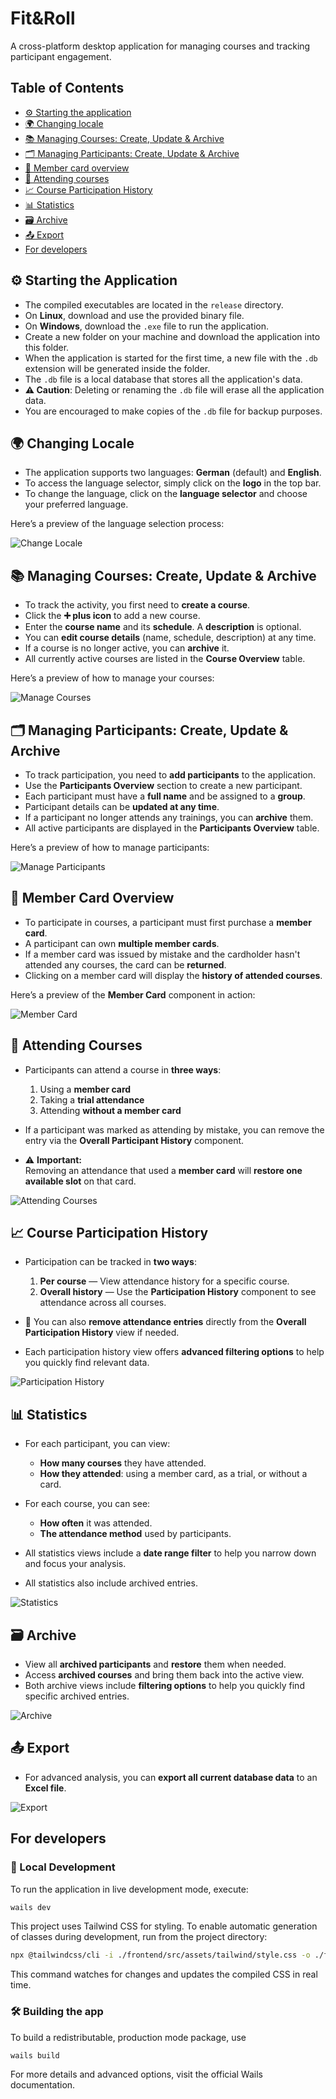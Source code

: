 # Fit&Roll
A cross-platform desktop application for managing courses and tracking participant engagement.

## Table of Contents
- [⚙️ Starting the application](#⚙️-starting-the-application)
- [🌍 Changing locale](#🌍-changing-locale)
- [📚 Managing Courses: Create, Update & Archive](#📚-managing-courses-create-update--archive)
- [🗂️ Managing Participants: Create, Update & Archive](#🗂️-managing-participants-create-update--archive)
- [🏅 Member card overview](#🏅-member-card-overview)
- [🧾 Attending courses](#🧾-attending-courses)
- [📈 Course Participation History](#📈-course-participation-history)
- [📊 Statistics](#📊-statistics)
- [🗃️ Archive](#🗃️-archive)
- [📤 Export](#📤-export)
- [For developers](#for-developers)


## ⚙️ Starting the Application

- The compiled executables are located in the `release` directory.
- On **Linux**, download and use the provided binary file.
- On **Windows**, download the `.exe` file to run the application.
- Create a new folder on your machine and download the application into this folder.
- When the application is started for the first time, a new file with the `.db` extension will be generated inside the folder.
- The `.db` file is a local database that stores all the application's data.
- **⚠️ Caution**: Deleting or renaming the `.db` file will erase all the application data.
- You are encouraged to make copies of the `.db` file for backup purposes.

## 🌍 Changing Locale

- The application supports two languages: **German** (default) and **English**.
- To access the language selector, simply click on the **logo** in the top bar.
- To change the language, click on the **language selector** and choose your preferred language.

Here’s a preview of the language selection process:

![Change Locale](documentation/change_locale.gif)

## 📚 Managing Courses: Create, Update & Archive

- To track the activity, you first need to **create a course**.
- Click the **➕ plus icon** to add a new course.
- Enter the **course name** and its **schedule**. A **description** is optional.
- You can **edit course details** (name, schedule, description) at any time.
- If a course is no longer active, you can **archive** it.
- All currently active courses are listed in the **Course Overview** table.

Here’s a preview of how to manage your courses:

![Manage Courses](documentation/manage_courses.gif)

## 🗂️ Managing Participants: Create, Update & Archive

- To track participation, you need to **add participants** to the application.
- Use the **Participants Overview** section to create a new participant.
- Each participant must have a **full name** and be assigned to a **group**.
- Participant details can be **updated at any time**.
- If a participant no longer attends any trainings, you can **archive** them.
- All active participants are displayed in the **Participants Overview** table.

Here’s a preview of how to manage participants:

![Manage Participants](documentation/manage_participants.gif)

## 🏅 Member Card Overview

- To participate in courses, a participant must first purchase a **member card**.
- A participant can own **multiple member cards**.
- If a member card was issued by mistake and the cardholder hasn't attended any courses, the card can be **returned**.
- Clicking on a member card will display the **history of attended courses**.

Here’s a preview of the **Member Card** component in action:

![Member Card](documentation/member_card.gif)

## 🧾 Attending Courses

- Participants can attend a course in **three ways**:  
  1. Using a **member card**  
  2. Taking a **trial attendance**  
  3. Attending **without a member card**
  
- If a participant was marked as attending by mistake, you can remove the entry via the **Overall Participant History** component.

- ⚠️ **Important:**  
  Removing an attendance that used a **member card** will **restore one available slot** on that card.

![Attending Courses](documentation/attending_courses.gif)

## 📈 Course Participation History

- Participation can be tracked in **two ways**:
  1. **Per course** — View attendance history for a specific course.
  2. **Overall history** — Use the **Participation History** component to see attendance across all courses.

- 🧹 You can also **remove attendance entries** directly from the **Overall Participation History** view if needed.

- Each participation history view offers **advanced filtering options** to help you quickly find relevant data.

![Participation History](documentation/participation_history.gif)

## 📊 Statistics

- For each participant, you can view:
  - **How many courses** they have attended.
  - **How they attended**: using a member card, as a trial, or without a card.

- For each course, you can see:
  - **How often** it was attended.
  - **The attendance method** used by participants.

- All statistics views include a **date range filter** to help you narrow down and focus your analysis.
- All statistics also include archived entries.

![Statistics](documentation/statistics.gif)

## 🗃️ Archive

- View all **archived participants** and **restore** them when needed.
- Access **archived courses** and bring them back into the active view.
- Both archive views include **filtering options** to help you quickly find specific archived entries.

![Archive](documentation/archive.gif)

## 📤 Export

- For advanced analysis, you can **export all current database data** to an **Excel file**.

![Export](documentation/export.gif)

## For developers

### 🚀 Local Development

To run the application in live development mode, execute:
```bash
wails dev
```

This project uses Tailwind CSS for styling. To enable automatic generation of classes during development, run from the project directory:
```bash
npx @tailwindcss/cli -i ./frontend/src/assets/tailwind/style.css -o ./frontend/src/tailwind.css --watch
```
This command watches for changes and updates the compiled CSS in real time.
### 🛠️ Building the app
To build a redistributable, production mode package, use
```bash
wails build
```
For more details and advanced options, visit the official Wails documentation.

